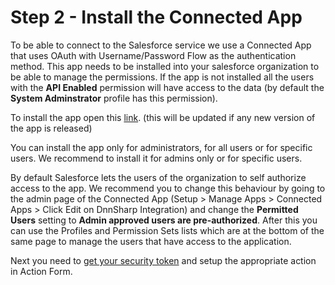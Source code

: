 # Step 2 - Install the Connected App

To be able to connect to the Salesforce service we use a Connected App that uses OAuth with Username/Password Flow as the authentication method. This app needs to be installed into your salesforce organization to be able to manage the permissions. If the app is not installed all the users with the **API Enabled** permission will have access to the data (by default the **System Adminstrator** profile has this permission).

To install the app open this [link](https://login.salesforce.com/packaging/installPackage.apexp?p0=04t0Y000000INnj). (this will be updated if any new version of the app is released)

You can install the app only for administrators, for all users or for specific users. We recommend to install it for admins only or for specific users.

By default Salesforce lets the users of the organization to self authorize access to the app. We recommend you to change this behaviour by going to the admin page of the Connected App (Setup > Manage Apps > Connected Apps > Click Edit on DnnSharp Integration) and change the **Permitted Users** setting to **Admin approved users are pre-authorized**. After this you can use the Profiles and Permission Sets lists which are at the bottom of the same page to manage the users that have access to the application.

Next you need to [get your security token](/step_3_-_get_a_security_token_from_salesforce.md) and setup the appropriate action in Action Form.